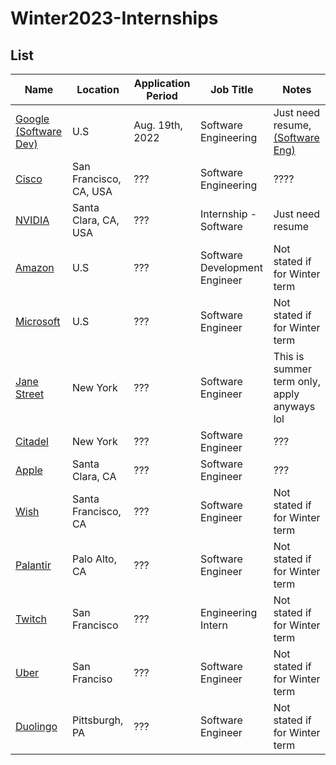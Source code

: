 # Winter2023-Internships

## List

|Name<img width=200/>|Location<img width=200/>|Application Period<img width=200/>|Job Title<img width=200/>|Notes<img width=200/>|
|---|---|---|---|---|
|[Google (Software Dev)](https://careers.google.com/jobs/results/119412589869310662-software-engineering-intern-bachelors-winter-2023/)|U.S|Aug. 19th, 2022|Software Engineering| Just need resume, [(Software Eng)](https://careers.google.com/jobs/results/119412589869310662-software-engineering-intern-bachelors-winter-2023/?distance=50&employment_type=INTERN&src=Online%2FTOPs%2FCwG-student)|
|[Cisco](https://jobs.cisco.com/jobs/ProjectDetail/Full-Stack-Software-Engineer-Intern-Winter-Spring-2023-Meraki/1368015)|San Francisco, CA, USA|???|Software Engineering|????|
|[NVIDIA](https://nvidia.wd5.myworkdayjobs.com/en-US/UniversityJobs/job/US-CA-Santa-Clara/Interested-in-Internships---Software-2023_JR1961144-1)|Santa Clara, CA, USA|???|Internship - Software|Just need resume|
|[Amazon](https://www.amazon.jobs/en/jobs/2110678/software-development-engineer-internship-2023-us)|U.S|???|Software Development Engineer|Not stated if for Winter term|
|[Microsoft](https://careers.microsoft.com/students/us/en/job/1388845/Software-Engineering-Intern-Opportunities-for-University-Students-United-States)|U.S|???|Software Engineer|Not stated if for Winter term|
|[Jane Street](https://www.janestreet.com/join-jane-street/position/6213528002/)|New York|???|Software Engineer|This is summer term only, apply anyways lol|
|[Citadel](https://www.citadel.com/careers/details/software-engineer-intern-us/)|New York|???|Software Engineer|???|
|[Apple](https://jobs.apple.com/en-us/details/200389054/software-engineering-internship?team=STDNT)|Santa Clara, CA|???|Software Engineer|???|
|[Wish](https://jobs.smartrecruiters.com/Wish/743999845100046)|Santa Francisco, CA|???|Software Engineer|Not stated if for Winter term|
|[Palantir](https://jobs.lever.co/palantir/e27af7ab-41fc-40c9-b31d-02c6cb1c505c)|Palo Alto, CA|???|Software Engineer|Not stated if for Winter term|
|[Twitch](https://www.amazon.jobs/en/jobs/2186414/engineering-intern/)|San Francisco|???|Engineering Intern|Not stated if for Winter term|
|[Uber](https://university-uber.icims.com/jobs/116847/job)|San Franciso|???|Software Engineer|Not stated if for Winter term|
|[Duolingo](https://boards.greenhouse.io/duolingo/jobs/6302411002)|Pittsburgh, PA|???|Software Engineer|Not stated if for Winter term|
